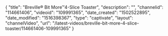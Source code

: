 {
    "title": "Breville&reg; Bit More&trade;4-Slice Toaster",
    "description": "",
    "channelid": "114661406",
    "videoid": "109991365",
    "date_created": "1502522895",
    "date_modified": "1516398367",
    "type": "captivate",
    "layout": "channelVideo",
    "url": "\/latest-videos\/breville-bit-more-4-slice-toaster\/114661406-109991365"
}